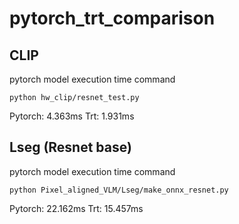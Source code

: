 # pytorch_trt_comparison

## CLIP

pytorch model execution time command 
```
python hw_clip/resnet_test.py
```

Pytorch: 4.363ms
Trt: 1.931ms

## Lseg (Resnet base)

pytorch model execution time command 
```
python Pixel_aligned_VLM/Lseg/make_onnx_resnet.py
```

Pytorch: 22.162ms
Trt: 15.457ms